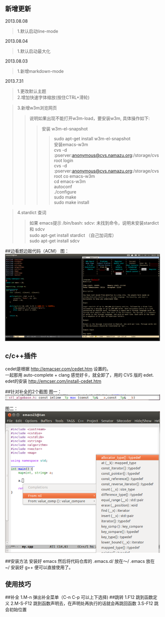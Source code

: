 新增更新
----------------------------
2013.08.08
> 1.默认启动line-mode  

2013.08.04
> 1.默认启动最大化  

2013.08.03
> 1.新增markdown-mode  

2013.7.31
> 1.更改默认主题  
> 2.增加快速字体缩放(按住CTRL+滑轮)  

> 3.新增w3m浏览网页  
>> 说明如果出现不能打开w3m-load，要安装w3m, 具体操作如下:  
>>> 安装 w3m-el-snapshot  
>>>> sudo apt-get install w3m-el-snapshot  
>>> 安装emacs-w3m  
>>>> cvs -d :pserver:anonymous@cvs.namazu.org:/storage/cvsroot login  
>>>> cvs -d :pserver:anonymous@cvs.namazu.org:/storage/cvsroot co emacs-w3m  
>>>> cd emacs-w3m  
>>>> autoconf  
>>>> ./configure  
>>>> sudo make  
>>>> sudo make install  

> 4.stardict 查词  
>> 如果 emacs提示 /bin/bash: sdcv: 未找到命令，说明未安装stardict 和 sdcv  
>> sudo apt-get install stardict （自己加词库）  
>> sudo apt-get install sdcv  


##边看题边敲代码（ACM）
图：  
![acming](acming.png)

c/c++插件
---------------------------------------------------------
cedet是根据 http://emacser.com/cedet.htm 设置的。  
一起那用 auto-complete + clang 感觉好卡，就全卸了，用的 CVS 版的 edet.  
edet的安装 http://emcser.com/install-cedet.htm  

##针对补全的2个截图
图一：
![图1](1.png)


图二：
![图2](2.png)


##安装方法
		安装好 emacs 然后将代码仓库的
		.emacs.d/ 放在～/
		.emacs 放在 ~/
		安装好 g++ 便可以直接使用了。

使用技巧
------------------
##补全
		1.M-n 弹出补全菜单（C-n C-p 可以上下选择)
##跳转
		1.F12 跳到函数定义
		2.M-S-F12 跳到函数声明去，在声明处再执行的话就会再跳回函数
		3.S-F12 跳会初始位置
